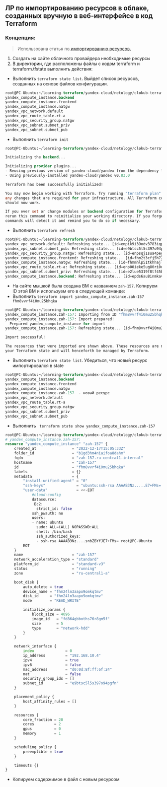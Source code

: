 ## ЛР по импортированию ресурсов в облаке, созданных вручную в веб-интерфейсе в код Terraform

### Концепция:

> Использована статья по[ импортированию ресурсов.](https://habr.com/ru/company/piter/blog/496820/#:~:text=%D0%9D%D0%B8%D0%B6%D0%B5%20%D0%BF%D0%BE%D0%BA%D0%B0%D0%B7%D0%B0%D0%BD%D0%B0%20%D0%BA%D0%BE%D0%BC%D0%B0%D0%BD%D0%B4%D0%B0%20import%2C%20%D0%BF%D0%BE%D0%B7%D0%B2%D0%BE%D0%BB%D1%8F%D1%8E%D1%89%D0%B0%D1%8F%20%D1%81%D0%B8%D0%BD%D1%85%D1%80%D0%BE%D0%BD%D0%B8%D0%B7%D0%B8%D1%80%D0%BE%D0%B2%D0%B0%D1%82%D1%8C%20%D1%80%D0%B5%D1%81%D1%83%D1%80%D1%81%20aws_iam_user%2C%20%D0%BA%D0%BE%D1%82%D0%BE%D1%80%D1%8B%D0%B9%20%D0%B2%D1%8B%20%D0%B4%D0%BE%D0%B1%D0%B0%D0%B2%D0%B8%D0%BB%D0%B8%20%D0%B2%20%D1%81%D0%B2%D0%BE%D1%8E%20%D0%BA%D0%BE%D0%BD%D1%84%D0%B8%D0%B3%D1%83%D1%80%D0%B0%D1%86%D0%B8%D1%8E%20Terraform%20%D0%B2%D0%BC%D0%B5%D1%81%D1%82%D0%B5%20%D1%81%20%D0%BF%D0%BE%D0%BB%D1%8C%D0%B7%D0%BE%D0%B2%D0%B0%D1%82%D0%B5%D0%BB%D0%B5%D0%BC%20IAM%20%D0%B2%20%D0%B3%D0%BB%D0%B0%D0%B2%D0%B5%202%20(%D0%B5%D1%81%D1%82%D0%B5%D1%81%D1%82%D0%B2%D0%B5%D0%BD%D0%BD%D0%BE%2C%20%D0%B2%D0%BC%D0%B5%D1%81%D1%82%D0%BE%20yevgeniy.brikman%20%D0%BD%D1%83%D0%B6%D0%BD%D0%BE%20%D0%BF%D0%BE%D0%B4%D1%81%D1%82%D0%B0%D0%B2%D0%B8%D1%82%D1%8C%20%D0%B2%D0%B0%D1%88%D0%B5%20%D0%B8%D0%BC%D1%8F)%3A)

1. Создать на сайте облачного провайдера необходимые ресурсы
2. В директории, где расположены файлы с кодом terraform и terraform.tfstate выполнить действия:
  - Выполнить `terraform state list`. Выйдет список ресурсов, созданных на основе файлов конфигурации.

```tf
root@PC-Ubuntu:~/learning-terraform/yandex-cloud/netology/clokub-terraform# terraform state list
yandex_compute_instance.backend
yandex_compute_instance.frontend
yandex_compute_instance.natgw
yandex_vpc_network.default
yandex_vpc_route_table.rt-a
yandex_vpc_security_group.natgw
yandex_vpc_subnet.subnet_priv
yandex_vpc_subnet.subnet_pub
```
  - Выполнить `terraform init`
  
```tf
root@PC-Ubuntu:~/learning-terraform/yandex-cloud/netology/clokub-terraform# terraform init

Initializing the backend...

Initializing provider plugins...
- Reusing previous version of yandex-cloud/yandex from the dependency lock file
- Using previously-installed yandex-cloud/yandex v0.83.0

Terraform has been successfully initialized!

You may now begin working with Terraform. Try running "terraform plan" to see
any changes that are required for your infrastructure. All Terraform commands
should now work.

If you ever set or change modules or backend configuration for Terraform,
rerun this command to reinitialize your working directory. If you forget, other
commands will detect it and remind you to do so if necessary.

```
    
  - Выполнить `terraform refresh`
```tf
root@PC-Ubuntu:~/learning-terraform/yandex-cloud/netology/clokub-terraform# terraform refresh
yandex_vpc_network.default: Refreshing state... [id=enpik9i39odv3783iqp7]
yandex_vpc_subnet.subnet_pub: Refreshing state... [id=e9btsc5l5s397o94pgfn]
yandex_vpc_security_group.natgw: Refreshing state... [id=enpsqj1sua4pegdudlc7]
yandex_compute_instance.frontend: Refreshing state... [id=fhm2t3cfj5h7274trfpn]
yandex_compute_instance.natgw: Refreshing state... [id=fhmmhlp51tkhhajl9njd]
yandex_vpc_route_table.rt-a: Refreshing state... [id=enp00ieke5ug80ri0u9q]
yandex_vpc_subnet.subnet_priv: Refreshing state... [id=e2lue5319f8tf45bt408]
yandex_compute_instance.backend: Refreshing state... [id=epds6au8inmkavjutkda]

```
  - На сайте мышкой была создана ВМ с названием `zah-157`. Копируем ID этой ВМ и используем его в следующей команде:
  - Выполнить `terraform import yandex_compute_instance.zah-157 fhm8vvrf4i0mu25bhqka`

```tf
root@PC-Ubuntu:~/learning-terraform/yandex-cloud/netology/clokub-terraform# terraform import yandex_compute_instance.zah-157 fhm8vvrf4i0mu25bhqka
yandex_compute_instance.zah-157: Importing from ID "fhm8vvrf4i0mu25bhqka"...
yandex_compute_instance.zah-157: Import prepared!
  Prepared yandex_compute_instance for import
yandex_compute_instance.zah-157: Refreshing state... [id=fhm8vvrf4i0mu25bhqka]

Import successful!

The resources that were imported are shown above. These resources are now in
your Terraform state and will henceforth be managed by Terraform.

```
  - Выполнить `terraform state list`. Убедиться, что новый ресурс импортировался в state

```tf
root@PC-Ubuntu:~/learning-terraform/yandex-cloud/netology/clokub-terraform# terraform state list
yandex_compute_instance.backend
yandex_compute_instance.frontend
yandex_compute_instance.natgw
yandex_compute_instance.zah-157  - новый ресурс
yandex_vpc_network.default
yandex_vpc_route_table.rt-a
yandex_vpc_security_group.natgw
yandex_vpc_subnet.subnet_priv
yandex_vpc_subnet.subnet_pub

```
  - Выполнить ` terraform state show yandex_compute_instance.zah-157`

```tf
root@PC-Ubuntu:~/learning-terraform/yandex-cloud/netology/clokub-terraform# terraform state show yandex_compute_instance.zah-157
# yandex_compute_instance.zah-157:
resource "yandex_compute_instance" "zah-157" {
    created_at                = "2022-12-17T15:05:33Z"
    folder_id                 = "b1gd3hm4niaifoa8dahm"
    fqdn                      = "zah-157.ru-central1.internal"
    hostname                  = "zah-157"
    id                        = "fhm8vvrf4i0mu25bhqka"
    labels                    = {}
    metadata                  = {
        "install-unified-agent" = "0"
        "ssh-keys"              = "ubuntu:ssh-rsa AAAAB3Nz.....E7+FMs= root@PC-Ubuntu"
        "user-data"             = <<-EOT
            #cloud-config
            datasource:
             Ec2:
              strict_id: false
            ssh_pwauth: no
            users:
            - name: ubuntu
              sudo: ALL=(ALL) NOPASSWD:ALL
              shell: /bin/bash
              ssh_authorized_keys:
              - ssh-rsa AAAAB3Nz....snbZBYfJE7+FMs= root@PC-Ubuntu
        EOT
    }
    name                      = "zah-157"
    network_acceleration_type = "standard"
    platform_id               = "standard-v3"
    status                    = "running"
    zone                      = "ru-central1-a"

    boot_disk {
        auto_delete = true
        device_name = "fhm24ln3aapo9omkqtmv"
        disk_id     = "fhm24ln3aapo9omkqtmv"
        mode        = "READ_WRITE"

        initialize_params {
            block_size = 4096
            image_id   = "fd864gbboths76r8gm5f"
            size       = 5
            type       = "network-hdd"
        }
    }

    network_interface {
        index              = 0
        ip_address         = "192.168.10.4"
        ipv4               = true
        ipv6               = false
        mac_address        = "d0:0d:8f:ff:6f:24"
        nat                = false
        security_group_ids = []
        subnet_id          = "e9btsc5l5s397o94pgfn"
    }

    placement_policy {
        host_affinity_rules = []
    }

    resources {
        core_fraction = 20
        cores         = 2
        gpus          = 0
        memory        = 1
    }

    scheduling_policy {
        preemptible = true
    }

    timeouts {}
}

```
  - Копируем содержимое в файл с новым ресурсом
